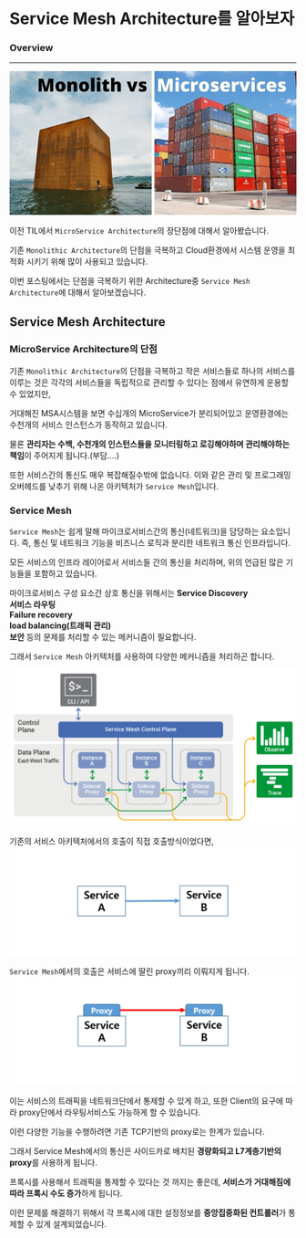 # Service Mesh Architecture를 알아보자

### Overview
- - -

<img src="../img/monolithic_vs_microservices.jpg">

이전 TIL에서 `MicroService Architecture`의 장단점에 대해서 알아봤습니다.

기존 `Monolithic Architecture`의 단점을 극복하고 Cloud환경에서 시스템 운영을 최적화 시키기 위해 많이 사용되고 있습니다.

이번 포스팅에서는 단점을 극복하기 위한 Architecture중 `Service Mesh Architecture`에 대해서 알아보겠습니다.

## Service Mesh Architecture

### MicroService Architecture의 단점
기존 `Monolithic Architecture`의 단점을 극복하고 작은 서비스들로 하나의 서비스를 이루는 것은 각각의 서비스들을 독립적으로 관리할 수 있다는 점에서 유연하게 운용할 수 있었지만,

거대해진 MSA시스템을 보면 수십개의 MicroService가 분리되어있고 운영환경에는 수천개의 서비스 인스턴스가 동작하고 있습니다.

물론 **관리자는 수백, 수천개의 인스턴스들을 모니터링하고 로깅해야하며 관리해야하는 책임**이 주어지게 됩니다.(부담....)

또한 서비스간의 통신도 매우 복잡해질수밖에 없습니다.
이와 같은 관리 및 프로그래밍 오버헤드를 낮추기 위해 나온 아키텍처가 `Service Mesh`입니다.

### Service Mesh
`Service Mesh`는 쉽게 말해 마이크로서비스간의 통신(네트워크)을 담당하는 요소입니다. 즉, 통신 및 네트워크 기능을 비즈니스 로직과 분리한 네트워크 통신 인프라입니다.

모든 서비스의 인프라 레이어로서 서비스들 간의 통신을 처리하며, 위의 언급된 많은 기능들을 포함하고 있습니다.

마이크로서비스 구성 요소간 상호 통신을 위해서는 
**Service Discovery**  
**서비스 라우팅**  
**Failure recovery**  
**load balancing(트래픽 관리)**  
**보안** 등의 문제를 처리할 수 있는 메커니즘이 필요합니다.

그래서 `Service Mesh` 아키텍처를 사용하여 다양한 메커니즘을 처리하곤 합니다.

<img src="../img/service-mesh-generic-topology.png">

기존의 서비스 아키텍처에서의 호출이 직접 호출방식이었다면,
<img src="../img/last-architecture.png">

`Service Mesh`에서의 호출은 서비스에 딸린 proxy끼리 이뤄지게 됩니다.
<img src="../img/now-architecture.png">

이는 서비스의 트래픽을 네트워크단에서 통제할 수 있게 하고, 또한 Client의 요구에 따라 proxy단에서 라우팅서비스도 가능하게 할 수 있습니다.

이런 다양한 기능을 수행하려면 기존 TCP기반의 proxy로는 한계가 있습니다.

그래서 Service Mesh에서의 통신은 사이드카로 배치된 **경량화되고 L7계층기반의 proxy**를 사용하게 됩니다.

프록시를 사용해서 트래픽을 통제할 수 있다는 것 까지는 좋은데, **서비스가 거대해짐에 따라 프록시 수도 증가**하게 됩니다.

이런 문제를 해결하기 위해서 각 프록시에 대한 설정정보를 **중앙집중화된 컨트롤러**가 통제할 수 있게 설계되었습니다.

